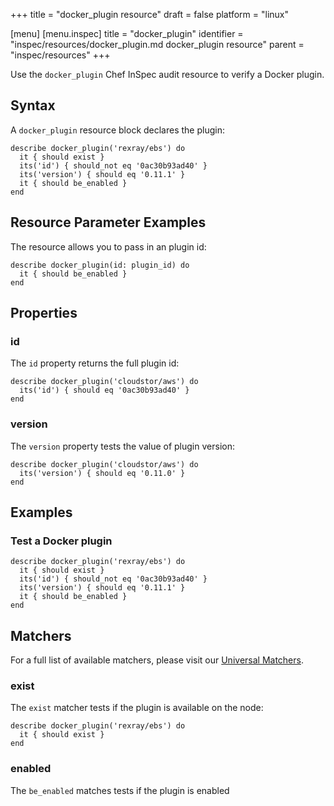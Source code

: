 +++
title = "docker_plugin resource"
draft = false
platform = "linux"

[menu]
  [menu.inspec]
    title = "docker_plugin"
    identifier = "inspec/resources/docker_plugin.md docker_plugin resource"
    parent = "inspec/resources"
+++


Use the `docker_plugin` Chef InSpec audit resource to verify a Docker plugin.


## Syntax

A `docker_plugin` resource block declares the plugin:

    describe docker_plugin('rexray/ebs') do
      it { should exist }
      its('id') { should_not eq '0ac30b93ad40' }
      its('version') { should eq '0.11.1' }
      it { should be_enabled }
    end


## Resource Parameter Examples

The resource allows you to pass in an plugin id:

    describe docker_plugin(id: plugin_id) do
      it { should be_enabled }
    end


## Properties

### id

The `id` property returns the full plugin id:

    describe docker_plugin('cloudstor/aws') do
      its('id') { should eq '0ac30b93ad40' }
    end

### version

The `version` property tests the value of plugin version:

    describe docker_plugin('cloudstor/aws') do
      its('version') { should eq '0.11.0' }
    end

## Examples

### Test a Docker plugin

    describe docker_plugin('rexray/ebs') do
      it { should exist }
      its('id') { should_not eq '0ac30b93ad40' }
      its('version') { should eq '0.11.1' }
      it { should be_enabled }
    end


## Matchers

For a full list of available matchers, please visit our [Universal Matchers](https://www.inspec.io/docs/reference/matchers/).

### exist

The `exist` matcher tests if the plugin is available on the node:

    describe docker_plugin('rexray/ebs') do
      it { should exist }
    end

### enabled

The `be_enabled` matches tests if the plugin is enabled
